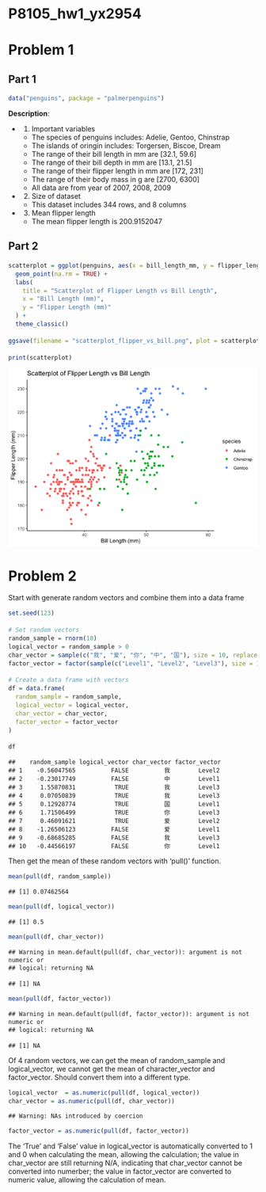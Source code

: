 P8105_hw1_yx2954
================

# Problem 1

## Part 1

``` r
data("penguins", package = "palmerpenguins")
```

**Description**:

- 1.  Important variables

  - The species of penguins includes: Adelie, Gentoo, Chinstrap
  - The islands of oringin includes: Torgersen, Biscoe, Dream
  - The range of their bill length in mm are \[32.1, 59.6\]
  - The range of their bill depth in mm are \[13.1, 21.5\]
  - The range of their flipper length in mm are \[172, 231\]
  - The range of their body mass in g are \[2700, 6300\]
  - All data are from year of 2007, 2008, 2009

- 2.  Size of dataset

  - This dataset includes 344 rows, and 8 columns

- 3.  Mean flipper length

  - The mean flipper length is 200.9152047

## Part 2

``` r
scatterplot = ggplot(penguins, aes(x = bill_length_mm, y = flipper_length_mm, color = species)) +
  geom_point(na.rm = TRUE) +
  labs(
    title = "Scatterplot of Flipper Length vs Bill Length",
    x = "Bill Length (mm)",
    y = "Flipper Length (mm)"
  ) +
  theme_classic()

ggsave(filename = "scatterplot_flipper_vs_bill.png", plot = scatterplot, width = 10, height = 10, dpi = 300)

print(scatterplot)
```

![](p8105_hw1_yx2954_files/figure-gfm/unnamed-chunk-3-1.png)<!-- -->

# Problem 2

Start with generate random vectors and combine them into a data frame

``` r
set.seed(123)

# Set random vectors
random_sample = rnorm(10)
logical_vector = random_sample > 0
char_vector = sample(c("我", "爱", "你", "中", "国"), size = 10, replace = TRUE)
factor_vector = factor(sample(c("Level1", "Level2", "Level3"), size = 10, replace = TRUE))

# Create a data frame with vectors
df = data.frame(
  random_sample = random_sample,
  logical_vector = logical_vector,
  char_vector = char_vector,
  factor_vector = factor_vector
)

df
```

    ##    random_sample logical_vector char_vector factor_vector
    ## 1    -0.56047565          FALSE          我        Level2
    ## 2    -0.23017749          FALSE          中        Level1
    ## 3     1.55870831           TRUE          我        Level3
    ## 4     0.07050839           TRUE          我        Level3
    ## 5     0.12928774           TRUE          国        Level1
    ## 6     1.71506499           TRUE          你        Level3
    ## 7     0.46091621           TRUE          爱        Level2
    ## 8    -1.26506123          FALSE          爱        Level1
    ## 9    -0.68685285          FALSE          我        Level3
    ## 10   -0.44566197          FALSE          你        Level1

Then get the mean of these random vectors with ‘pull()’ function.

``` r
mean(pull(df, random_sample))
```

    ## [1] 0.07462564

``` r
mean(pull(df, logical_vector))
```

    ## [1] 0.5

``` r
mean(pull(df, char_vector))
```

    ## Warning in mean.default(pull(df, char_vector)): argument is not numeric or
    ## logical: returning NA

    ## [1] NA

``` r
mean(pull(df, factor_vector))
```

    ## Warning in mean.default(pull(df, factor_vector)): argument is not numeric or
    ## logical: returning NA

    ## [1] NA

Of 4 random vectors, we can get the mean of random_sample and
logical_vector, we cannot get the mean of character_vector and
factor_vector. Should convert them into a different type.

``` r
logical_vector  = as.numeric(pull(df, logical_vector))
char_vector = as.numeric(pull(df, char_vector))
```

    ## Warning: NAs introduced by coercion

``` r
factor_vector = as.numeric(pull(df, factor_vector))
```

The ‘True’ and ‘False’ value in logical_vector is automatically
converted to 1 and 0 when calculating the mean, allowing the
calculation; the value in char_vector are still returning N/A,
indicating that char_vector cannot be converted into numerber; the value
in factor_vector are converted to numeric value, allowing the
calculation of mean.
